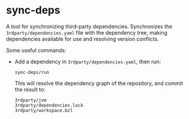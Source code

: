 # sync-deps

A tool for synchronizing third-party dependencies.  Synchronizes the `3rdparty/dependencies.yaml`
file with the dependency tree, making dependencies available for use and resolving version
conflicts.

Some useful commands:

  - Add a dependency in `3rdparty/dependencies.yaml`, then run:

        sync-deps/run

    This will resolve the dependency graph of the repository, and commit the result to:

        3rdparty/jvm
        3rdparty/dependencies.lock
        3rdparty/workspace.bzl
